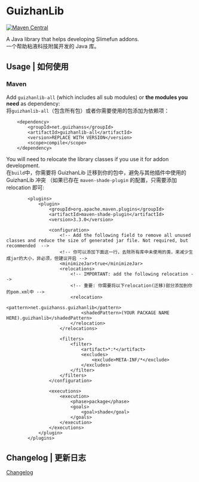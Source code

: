 # GuizhanLib

[![Maven Central](https://img.shields.io/maven-central/v/net.guizhanss/guizhanlib-all.svg?label=Maven%20Central)](https://search.maven.org/search?q=g:%22net.guizhanss%22%20AND%20a:%22GuizhanLib%22)

A Java library that helps developing Slimefun addons.  
一个帮助粘液科技附属开发的 Java 库。

## Usage | 如何使用

### Maven

Add `guizhanlib-all` (which includes all sub modules) or **the modules you need** as dependency:  
将`guizhanlib-all`（包含所有包）或者你需要使用的包添加为依赖项：

```
    <dependency>
        <groupId>net.guizhanss</groupId>
        <artifactId>guizhanlib-all</artifactId>
        <version>REPLACE WITH VERSION</version>
        <scope>compile</scope>
    </dependency>
```

You will need to relocate the library classes if you use it for addon development.  
在`build`中，你需要将 GuizhanLib 迁移到你的包中，避免与其他插件中使用的 GuizhanLib 冲突
（如果已存在 `maven-shade-plugin` 的配置，只需要添加 relocation 即可:

```
        <plugins>
            <plugin>
                <groupId>org.apache.maven.plugins</groupId>
                <artifactId>maven-shade-plugin</artifactId>
                <version>3.3.0</version>

                <configuration>
                    <!-- Add the following field to remove all unused classes and reduce the size of generated jar file. Not required, but recommended  -->
                    <!-- 你可以添加下面这一行，去除所有库中未使用的类，来减少生成jar的大小，非必须，但建议开启 -->
                    <minimizeJar>true</minimizeJar>
                    <relocations>
                        <!-- IMPORTANT: add the following relocation -->
                        <!-- 重要: 你需要将以下relocation(迁移)部分添加到你的pom.xml中 -->
                        <relocation>
                            <pattern>net.guizhanss.guizhanlib</pattern>
                            <shadedPattern>(YOUR PACKAGE NAME HERE).guizhanlib</shadedPattern>
                        </relocation>
                    </relocations>

                    <filters>
                        <filter>
                            <artifact>*:*</artifact>
                            <excludes>
                                <exclude>META-INF/*</exclude>
                            </excludes>
                        </filter>
                    </filters>
                </configuration>

                <executions>
                    <execution>
                        <phase>package</phase>
                        <goals>
                            <goal>shade</goal>
                        </goals>
                    </execution>
                </executions>
            </plugin>
        </plugins>
```

## Changelog | 更新日志

[Changelog](/CHANGELOG.md)
